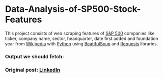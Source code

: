 # Data-Analysis-of-SP500-Stock-Features
This project consists of web scraping features of [S&amp;P 500](https://en.wikipedia.org/wiki/S%26P_500) companies like ticker, company name, sector, headquarter, date first added and foundation year from [Wikipedia](https://en.wikipedia.org/wiki/List_of_S%26P_500_companies) with [Python](https://www.python.org/) using [BeatifulSoup](https://www.crummy.com/software/BeautifulSoup/bs4/doc/) and [Requests](https://requests.readthedocs.io/en/latest/) libraries.

### Output we should fetch:

### Original post: [LinkedIn](https://www.linkedin.com/feed/update/urn:li:activity:7001615246268203008/)
